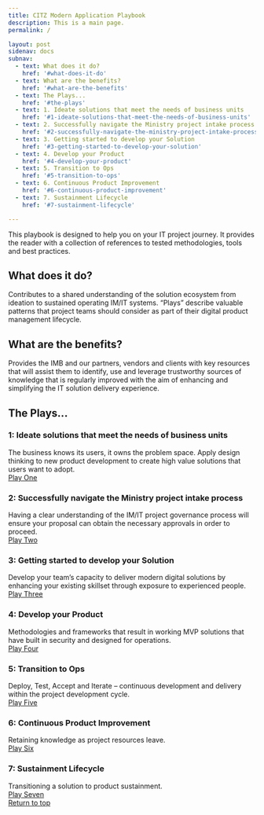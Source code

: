 ```yaml
---
title: CITZ Modern Application Playbook
description: This is a main page.
permalink: /

layout: post
sidenav: docs
subnav:
  - text: What does it do?
    href: '#what-does-it-do'
  - text: What are the benefits?
    href: '#what-are-the-benefits'
  - text: The Plays...
    href: '#the-plays'
  - text: 1. Ideate solutions that meet the needs of business units
    href: '#1-ideate-solutions-that-meet-the-needs-of-business-units'
  - text: 2. Successfully navigate the Ministry project intake process
    href: '#2-successfully-navigate-the-ministry-project-intake-process'
  - text: 3. Getting started to develop your Solution
    href: '#3-getting-started-to-develop-your-solution'
  - text: 4. Develop your Product
    href: '#4-develop-your-product'
  - text: 5. Transition to Ops
    href: '#5-transition-to-ops'
  - text: 6. Continuous Product Improvement
    href: '#6-continuous-product-improvement'
  - text: 7. Sustainment Lifecycle
    href: '#7-sustainment-lifecycle'

---
```

This playbook is designed to help you on your IT project journey. It provides the reader with a collection of references to tested methodologies, tools and best practices. 

## What does it do?
Contributes to a shared understanding of the solution ecosystem from ideation to sustained operating IM/IT systems. “Plays” describe valuable patterns that project teams should consider as part of their digital product management lifecycle. 

## What are the benefits?
Provides the IMB and our partners, vendors and clients with key resources that will assist them to identify, use and leverage trustworthy sources of knowledge that is regularly improved with the aim of enhancing and simplifying the IT solution delivery experience. 

## The Plays...

### 1: Ideate solutions that meet the needs of business units
The business knows its users, it owns the problem space. Apply design thinking to new product development to create high value solutions that users want to adopt. 
<br/>
[Play One](/CITZ-IMB-playbook/play1)

### 2: Successfully navigate the Ministry project intake process
Having a clear understanding of the IM/IT project governance process will ensure your proposal can obtain the necessary approvals in order to proceed. 
<br/>
[Play Two](/CITZ-IMB-playbook/play2)

### 3: Getting started to develop your Solution
Develop your team’s capacity to deliver modern digital solutions by enhancing your existing skillset through exposure to experienced people. 
<br/>
[Play Three](/CITZ-IMB-playbook/play3)

### 4: Develop your Product
Methodologies and frameworks that result in working MVP solutions that have built in security and designed for operations. 
<br/>
[Play Four](/CITZ-IMB-playbook/play4)

### 5: Transition to Ops
Deploy, Test, Accept and Iterate – continuous development and delivery within the project development cycle.
<br/>
[Play Five](/CITZ-IMB-playbook/play5)

### 6: Continuous Product Improvement
Retaining knowledge as project resources leave.
<br/>
[Play Six](/CITZ-IMB-playbook/play6)

### 7: Sustainment Lifecycle
Transitioning a solution to product sustainment.
<br/>
[Play Seven](/CITZ-IMB-playbook/play7)
<br/>
[Return to top](#)